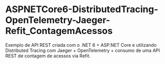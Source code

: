 # ASPNETCore6-DistributedTracing-OpenTelemetry-Jaeger-Refit_ContagemAcessos
Exemplo de API REST criada com o .NET 6 + ASP.NET Core e utilizando Distributed Tracing com Jaeger + OpenTelemetry + consumo de uma API REST de contagem de acessos via Refit.
